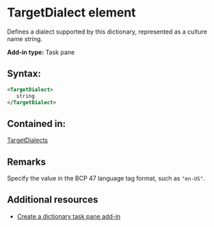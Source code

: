 
# TargetDialect element
 Defines a dialect supported by this dictionary, represented as a culture name string.

 **Add-in type:** Task pane


## Syntax:


```XML
<TargetDialect>
   string 
</TargetDialect>
```


## Contained in:

[TargetDialects](../../reference/manifest/targetdialects.md)


## Remarks

Specify the value in the BCP 47 language tag format, such as  `"en-US"`.


## Additional resources



- [Create a dictionary task pane add-in](http://msdn.microsoft.com/library/80b91b8e-23c2-4077-8629-dd0a20c4defa%28Office.15%29.aspx)
    
